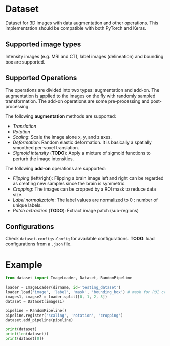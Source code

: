 # Dataset

Dataset for 3D images with data augmentation and other operations. This implementation should be compatible with both PyTorch and Keras.

## Supported image types

Intensity images (e.g. MRI and CT), label images (delineation) and bounding box are supported.

## Supported Operations

The operations are divided into two types: augmentation and add-on. The augmentation is applied to the images on the fly with randomly sampled transformation. The add-on operations are some pre-processing and post-processing.

The following **augmentation** methods are supported:

* _Translation_
* _Rotation_
* _Scaling_: Scale the image alone x, y, and z axes.
* _Deformation_: Random elastic deformation. It is basically a spatially smoothed per-voxel translation.
* _Sigmoid intensity_ (**TODO**): Apply a mixture of sigmoid functions to perturb the image intensities.

The following **add-on** operations are supported:

* _Flipping_ (left/right): Flipping a brain image left and right can be regarded as creating new samples since the brain is symmetric.
* _Cropping_: The images can be cropped by a ROI mask to reduce data size.
* _Label normalizatoin_: The label values are normalized to 0 : number of unique labels.
* _Patch extraction_ (**TODO**): Extract image patch (sub-regions)

## Configurations

Check `dataset.configs.Config` for available configurations. **TODO**: load configurations from a `.json` file.

# Example

```python
from dataset import ImageLoader, Dataset, RandomPipeline

loader = ImageLoader(dirname, id='testing_dataset')
loader.load('image', 'label', 'mask', 'bounding_box') # mask for ROI cropping
images1, imagse2 = loader.split([0, 1, 2, 3])
dataset = Dataset(images1)

pipeline = RandomPipeline()
pipeline.register('scaling', 'rotation', 'cropping')
dataset.add_pipeline(pipeline)

print(dataset)
print(len(dataset))
print(dataset[0])
```
